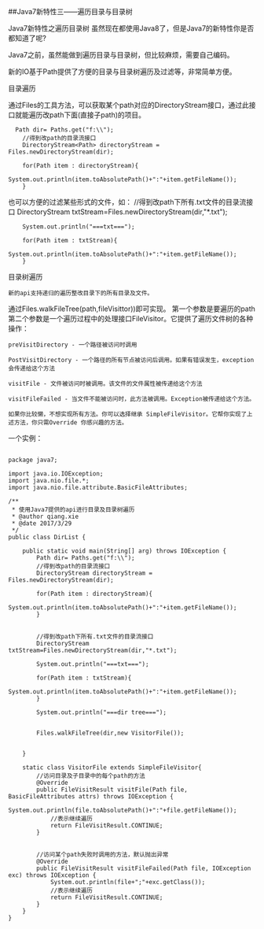 ##Java7新特性三——遍历目录与目录树

Java7新特性之遍历目录树
虽然现在都使用Java8了，但是Java7的新特性你是否都知道了呢?

Java7之前，虽然能做到遍历目录与目录树，但比较麻烦，需要自己编码。

新的IO基于Path提供了方便的目录与目录树遍历及过滤等，非常简单方便。

目录遍历

通过Files的工具方法，可以获取某个path对应的DirectoryStream接口，通过此接口就能遍历改path下面(直接子path)的项目。

      Path dir= Paths.get("f:\\");
        //得到改path的目录流接口
        DirectoryStream<Path> directoryStream = Files.newDirectoryStream(dir);
      
        for(Path item : directoryStream){
            System.out.println(item.toAbsolutePath()+":"+item.getFileName());
        }

也可以方便的过滤某些形式的文件，如：
         //得到改path下所有.txt文件的目录流接口
        DirectoryStream<Path> txtStream=Files.newDirectoryStream(dir,"*.txt");

        System.out.println("===txt===");

        for(Path item : txtStream){
            System.out.println(item.toAbsolutePath()+":"+item.getFileName());
        }

目录树遍历

    新的api支持递归的遍历整改目录下的所有目录及文件。
   通过Files.walkFileTree(path,fileVisittor))即可实现。
第一个参数是要遍历的path
第二个参数是一个遍历过程中的处理接口FileVisitor。它提供了遍历文件树的各种操作：
 
	preVisitDirectory - 一个路径被访问时调用
 
	PostVisitDirectory - 一个路径的所有节点被访问后调用。如果有错误发生，exception会传递给这个方法
 
	visitFile - 文件被访问时被调用。该文件的文件属性被传递给这个方法
 
	visitFileFailed - 当文件不能被访问时，此方法被调用。Exception被传递给这个方法。
 
	如果你比较懒，不想实现所有方法。你可以选择继承 SimpleFileVisitor。它帮你实现了上述方法，你只需Override 你感兴趣的方法。

一个实例：
<pre><code>
package java7;

import java.io.IOException;
import java.nio.file.*;
import java.nio.file.attribute.BasicFileAttributes;

/**
 * 使用Java7提供的api进行目录及目录树遍历
 * @author qiang.xie
 * @date 2017/3/29
 */
public class DirList {

    public static void main(String[] arg) throws IOException {
        Path dir= Paths.get("f:\\");
        //得到改path的目录流接口
        DirectoryStream<Path> directoryStream = Files.newDirectoryStream(dir);

        for(Path item : directoryStream){
            System.out.println(item.toAbsolutePath()+":"+item.getFileName());
        }


        //得到改path下所有.txt文件的目录流接口
        DirectoryStream<Path> txtStream=Files.newDirectoryStream(dir,"*.txt");

        System.out.println("===txt===");

        for(Path item : txtStream){
            System.out.println(item.toAbsolutePath()+":"+item.getFileName());
        }

        System.out.println("===dir tree===");


        Files.walkFileTree(dir,new VisitorFile());


    }

    static class VisitorFile extends SimpleFileVisitor<Path>{
        //访问目录及子目录中的每个path的方法
        @Override
        public FileVisitResult visitFile(Path file, BasicFileAttributes attrs) throws IOException {
            System.out.println(file.toAbsolutePath()+":"+file.getFileName());
            //表示继续遍历
            return FileVisitResult.CONTINUE;
        }


        //访问某个path失败时调用的方法，默认抛出异常
        @Override
        public FileVisitResult visitFileFailed(Path file, IOException exc) throws IOException {
            System.out.println(file+";"+exc.getClass());
            //表示继续遍历
            return FileVisitResult.CONTINUE;
        }
    }
}
</code></pre>
